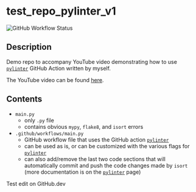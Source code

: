 # test_repo_pylinter_v1
![GitHub Workflow Status](https://github.com/econDS/test_repo_pylinter_v1/actions/workflows/main.yml/badge.svg)

## Description
Demo repo to accompany YouTube video demonstrating how to use [`pylinter`](https://github.com/marketplace/actions/pylinter) GitHub Action written by myself.

The YouTube video can be found [here](https://www.youtube.com/watch?v=oi94qEvi9Qo&list=PL0dOL8Z7pG3J6t1pqRQiNarBGY-ZnIJcq).

## Contents
* `main.py`
	* only `.py` file
	* contains obvious `mypy`, `flake8`, and `isort` errors
* `.github/workflows/main.py`
	* GitHub workflow file that uses the GitHub action [`pylinter`](https://github.com/marketplace/actions/pylinter)
	* can be used as is, or can be customized with the various flags for [`pylinter`](https://github.com/marketplace/actions/pylinter)
	* can also add/remove the last two code sections that will automatically commit and push the code changes made by `isort` (more documentation is on the [`pylinter`](https://github.com/marketplace/actions/pylinter) page)

Test edit on GitHub.dev
